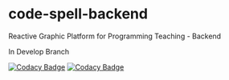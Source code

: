 # code-spell-backend
Reactive Graphic Platform for Programming Teaching - Backend

In Develop Branch

[![Codacy Badge](https://app.codacy.com/project/badge/Grade/b3501b7d18a140acb0da5d4ca45b157f)](https://www.codacy.com/gh/Code-Spell/code-spell-backend/dashboard?utm_source=github.com&amp;utm_medium=referral&amp;utm_content=Code-Spell/code-spell-backend&amp;utm_campaign=Badge_Grade) 
[![Codacy Badge](https://app.codacy.com/project/badge/Coverage/b3501b7d18a140acb0da5d4ca45b157f)](https://www.codacy.com/gh/Code-Spell/code-spell-backend/dashboard?utm_source=github.com&utm_medium=referral&utm_content=Code-Spell/code-spell-backend&utm_campaign=Badge_Coverage)

